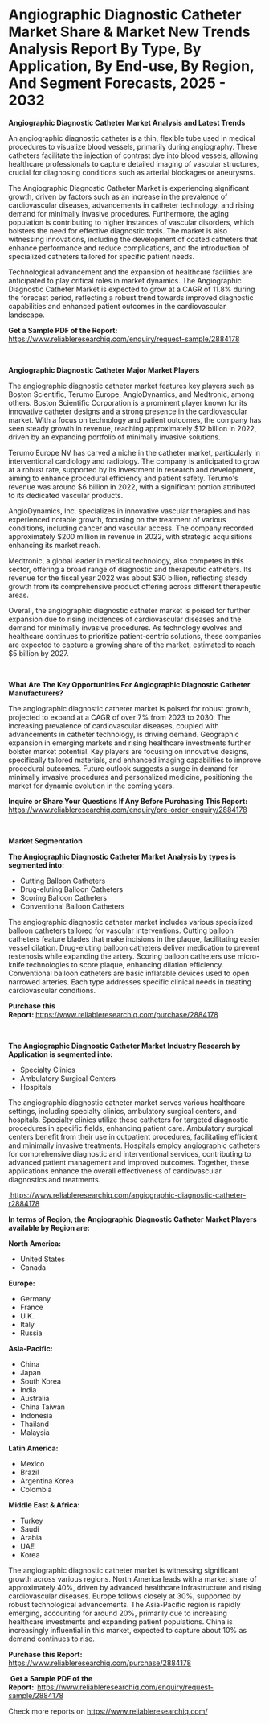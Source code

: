 <p><h1>Angiographic Diagnostic Catheter Market Share & Market New Trends Analysis Report By Type, By Application, By End-use, By Region, And Segment Forecasts, 2025 - 2032</h1></p><p><strong>Angiographic Diagnostic Catheter Market Analysis and Latest Trends</strong></p>
<p><p>An angiographic diagnostic catheter is a thin, flexible tube used in medical procedures to visualize blood vessels, primarily during angiography. These catheters facilitate the injection of contrast dye into blood vessels, allowing healthcare professionals to capture detailed imaging of vascular structures, crucial for diagnosing conditions such as arterial blockages or aneurysms.</p><p>The Angiographic Diagnostic Catheter Market is experiencing significant growth, driven by factors such as an increase in the prevalence of cardiovascular diseases, advancements in catheter technology, and rising demand for minimally invasive procedures. Furthermore, the aging population is contributing to higher instances of vascular disorders, which bolsters the need for effective diagnostic tools. The market is also witnessing innovations, including the development of coated catheters that enhance performance and reduce complications, and the introduction of specialized catheters tailored for specific patient needs.</p><p>Technological advancement and the expansion of healthcare facilities are anticipated to play critical roles in market dynamics. The Angiographic Diagnostic Catheter Market is expected to grow at a CAGR of 11.8% during the forecast period, reflecting a robust trend towards improved diagnostic capabilities and enhanced patient outcomes in the cardiovascular landscape.</p></p>
<p><strong>Get a Sample PDF of the Report:&nbsp;</strong> <a href="https://www.reliableresearchiq.com/enquiry/request-sample/2884178?utm_campaign=3252&utm_medium=2&utm_source=Github&utm_content=ia&utm_term=13032025&utm_id=angiographic-diagnostic-catheter">https://www.reliableresearchiq.com/enquiry/request-sample/2884178</a></p>
<p>&nbsp;</p>
<p><strong>Angiographic Diagnostic Catheter Major Market Players</strong></p>
<p><p>The angiographic diagnostic catheter market features key players such as Boston Scientific, Terumo Europe, AngioDynamics, and Medtronic, among others. Boston Scientific Corporation is a prominent player known for its innovative catheter designs and a strong presence in the cardiovascular market. With a focus on technology and patient outcomes, the company has seen steady growth in revenue, reaching approximately $12 billion in 2022, driven by an expanding portfolio of minimally invasive solutions.</p><p>Terumo Europe NV has carved a niche in the catheter market, particularly in interventional cardiology and radiology. The company is anticipated to grow at a robust rate, supported by its investment in research and development, aiming to enhance procedural efficiency and patient safety. Terumo's revenue was around $6 billion in 2022, with a significant portion attributed to its dedicated vascular products.</p><p>AngioDynamics, Inc. specializes in innovative vascular therapies and has experienced notable growth, focusing on the treatment of various conditions, including cancer and vascular access. The company recorded approximately $200 million in revenue in 2022, with strategic acquisitions enhancing its market reach.</p><p>Medtronic, a global leader in medical technology, also competes in this sector, offering a broad range of diagnostic and therapeutic catheters. Its revenue for the fiscal year 2022 was about $30 billion, reflecting steady growth from its comprehensive product offering across different therapeutic areas.</p><p>Overall, the angiographic diagnostic catheter market is poised for further expansion due to rising incidences of cardiovascular diseases and the demand for minimally invasive procedures. As technology evolves and healthcare continues to prioritize patient-centric solutions, these companies are expected to capture a growing share of the market, estimated to reach $5 billion by 2027.</p></p>
<p>&nbsp;</p>
<p><strong>What Are The Key Opportunities For Angiographic Diagnostic Catheter Manufacturers?</strong></p>
<p><p>The angiographic diagnostic catheter market is poised for robust growth, projected to expand at a CAGR of over 7% from 2023 to 2030. The increasing prevalence of cardiovascular diseases, coupled with advancements in catheter technology, is driving demand. Geographic expansion in emerging markets and rising healthcare investments further bolster market potential. Key players are focusing on innovative designs, specifically tailored materials, and enhanced imaging capabilities to improve procedural outcomes. Future outlook suggests a surge in demand for minimally invasive procedures and personalized medicine, positioning the market for dynamic evolution in the coming years.</p></p>
<p><strong>Inquire or Share Your Questions If Any Before Purchasing This Report:</strong> <a href="https://www.reliableresearchiq.com/enquiry/pre-order-enquiry/2884178?utm_campaign=3252&utm_medium=2&utm_source=Github&utm_content=ia&utm_term=13032025&utm_id=angiographic-diagnostic-catheter">https://www.reliableresearchiq.com/enquiry/pre-order-enquiry/2884178</a></p>
<p>&nbsp;</p>
<p><strong>Market Segmentation</strong></p>
<p><strong>The Angiographic Diagnostic Catheter Market Analysis by types is segmented into:</strong></p>
<p><ul><li>Cutting Balloon Catheters</li><li>Drug-eluting Balloon Catheters</li><li>Scoring Balloon Catheters</li><li>Conventional Balloon Catheters</li></ul></p>
<p><p>The angiographic diagnostic catheter market includes various specialized balloon catheters tailored for vascular interventions. Cutting balloon catheters feature blades that make incisions in the plaque, facilitating easier vessel dilation. Drug-eluting balloon catheters deliver medication to prevent restenosis while expanding the artery. Scoring balloon catheters use micro-knife technologies to score plaque, enhancing dilation efficiency. Conventional balloon catheters are basic inflatable devices used to open narrowed arteries. Each type addresses specific clinical needs in treating cardiovascular conditions.</p></p>
<p><strong>Purchase this Report:&nbsp;</strong><a href="https://www.reliableresearchiq.com/purchase/2884178?utm_campaign=3252&utm_medium=2&utm_source=Github&utm_content=ia&utm_term=13032025&utm_id=angiographic-diagnostic-catheter">https://www.reliableresearchiq.com/purchase/2884178</a></p>
<p>&nbsp;</p>
<p><strong>The Angiographic Diagnostic Catheter Market Industry Research by Application is segmented into:</strong></p>
<p><ul><li>Specialty Clinics</li><li>Ambulatory Surgical Centers</li><li>Hospitals</li></ul></p>
<p><p>The angiographic diagnostic catheter market serves various healthcare settings, including specialty clinics, ambulatory surgical centers, and hospitals. Specialty clinics utilize these catheters for targeted diagnostic procedures in specific fields, enhancing patient care. Ambulatory surgical centers benefit from their use in outpatient procedures, facilitating efficient and minimally invasive treatments. Hospitals employ angiographic catheters for comprehensive diagnostic and interventional services, contributing to advanced patient management and improved outcomes. Together, these applications enhance the overall effectiveness of cardiovascular diagnostics and treatments.</p></p>
<p><a href="https://www.reliableresearchiq.com/angiographic-diagnostic-catheter-r2884178?utm_campaign=3252&utm_medium=2&utm_source=Github&utm_content=ia&utm_term=13032025&utm_id=angiographic-diagnostic-catheter">&nbsp;https://www.reliableresearchiq.com/angiographic-diagnostic-catheter-r2884178</a></p>
<p><strong>In terms of Region, the Angiographic Diagnostic Catheter Market Players available by Region are:</strong></p>
<p>
    <p> <strong> North America: </strong>
        <ul>
            <li>United States</li>
            <li>Canada</li>
        </ul>
        </p> 
    <p> <strong> Europe: </strong>
        <ul>
            <li>Germany</li>
            <li>France</li>
            <li>U.K.</li>
            <li>Italy</li>
            <li>Russia</li>
        </ul>
        </p> 
    <p> <strong> Asia-Pacific: </strong>
        <ul>
            <li>China</li>
            <li>Japan</li>
            <li>South Korea</li>
            <li>India</li>
            <li>Australia</li>
            <li>China Taiwan</li>
            <li>Indonesia</li>
            <li>Thailand</li>
            <li>Malaysia</li>
        </ul>
        </p> 
    <p> <strong> Latin America: </strong>
        <ul>
            <li>Mexico</li>
            <li>Brazil</li>
            <li>Argentina Korea</li>
            <li>Colombia</li>
        </ul>
        </p> 
    <p> <strong> Middle East & Africa: </strong>
        <ul>
            <li>Turkey</li>
            <li>Saudi</li>
            <li>Arabia</li>
            <li>UAE</li>
            <li>Korea</li>
        </ul>
    </p>
    </p>
<p><p>The angiographic diagnostic catheter market is witnessing significant growth across various regions. North America leads with a market share of approximately 40%, driven by advanced healthcare infrastructure and rising cardiovascular diseases. Europe follows closely at 30%, supported by robust technological advancements. The Asia-Pacific region is rapidly emerging, accounting for around 20%, primarily due to increasing healthcare investments and expanding patient populations. China is increasingly influential in this market, expected to capture about 10% as demand continues to rise.</p></p>
<p><strong>Purchase this Report: </strong><a href="https://www.reliableresearchiq.com/purchase/2884178?utm_campaign=3252&utm_medium=2&utm_source=Github&utm_content=ia&utm_term=13032025&utm_id=angiographic-diagnostic-catheter">https://www.reliableresearchiq.com/purchase/2884178</a></p>
<p>&nbsp;<strong>Get a Sample PDF of the Report:&nbsp;&nbsp;</strong><a href="https://www.reliableresearchiq.com/enquiry/request-sample/2884178?utm_campaign=3252&utm_medium=2&utm_source=Github&utm_content=ia&utm_term=13032025&utm_id=angiographic-diagnostic-catheter">https://www.reliableresearchiq.com/enquiry/request-sample/2884178</a></p>
<p><strong></strong></p>
<p>Check more reports on <a href="https://www.reliableresearchiq.com/?utm_campaign=3252&utm_medium=2&utm_source=Github&utm_content=ia&utm_term=13032025&utm_id=angiographic-diagnostic-catheter">https://www.reliableresearchiq.com/</a></p>